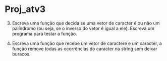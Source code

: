 # Proj_atv3

3. Escreva uma função que decida se uma vetor de caracter é ou não um palíndromo (ou
seja, se o inverso do vetor é igual a ele). Escreva um programa para testar a função.

4. Escreva uma função que recebe um vetor de caractere e um caracter, a função remove
todas as ocorrências do caracter na string sem deixar buracos.
